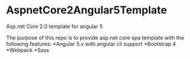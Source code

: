 # AspnetCore2Angular5Template
Asp.net Core 2.0 template for angular 5

The purpose of this repo is to provide asp.net core spa template with the following features:
*Angular 5.x with angular cli support
*Bootstrap 4
*Webpack
*Sass

